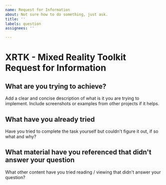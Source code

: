 ```yaml
---
name: Request for Information
about: Not sure how to do something, just ask.
title: ''
labels: question
assignees: ''

---
```


# XRTK - Mixed Reality Toolkit Request for Information

<!-- As imperfect beings, we try to teach and show how to make using the framework easy to handle, but sometimes we will fall short.  Help us to better educate adopters by pointing out where we need to give more information. -->

## What are you trying to achieve?

Add a clear and concise description of what is it you are trying to implement.
Include screenshots or examples from other projects if it helps.

## What have you already tried

Have you tried to complete the task yourself but couldn't figure it out, if so what and why?

## What material have you referenced that didn't answer your question

What other content have you tried reading / viewing that didn't answer your question?

